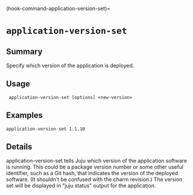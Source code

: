 (hook-command-application-version-set)=
# `application-version-set`

## Summary
Specify which version of the application is deployed.

## Usage
``` application-version-set [options] <new-version>```

## Examples

    application-version-set 1.1.10


## Details

application-version-set tells Juju which version of the application
software is running. This could be a package version number or some
other useful identifier, such as a Git hash, that indicates the
version of the deployed software. (It shouldn't be confused with the
charm revision.) The version set will be displayed in "juju status"
output for the application.